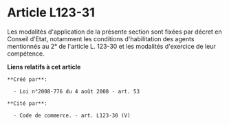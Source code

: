 # Article L123-31

Les modalités d'application de la présente section sont fixées par décret en Conseil d'Etat, notamment les conditions
d'habilitation des agents mentionnés au 2° de l'article L. 123-30 et les modalités d'exercice de leur compétence.

**Liens relatifs à cet article**

	**Créé par**:

	  - Loi n°2008-776 du 4 août 2008 - art. 53

	**Cité par**:

	  - Code de commerce. - art. L123-30 (V)
